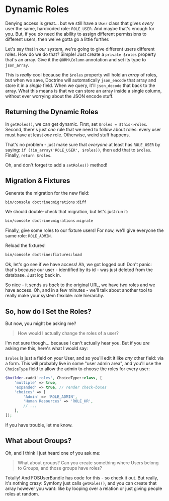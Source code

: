 # Dynamic Roles

Denying access is great... but we still have a `User` class that gives *every* user
the same, hardcoded role: `ROLE_USER`. And maybe that's enough for you. But, if you
*do* need the ability to assign different permissions to different users, then we've
gotta go a little further.

Let's say that in *our* system, we're going to give different users different roles.
How do we do that? Simple! Just create a `private $roles` property that's an array.
Give it the `@ORM\Column` annotation and set its type to `json_array`.

This is *really* cool because the `$roles` property will hold an *array* of roles,
but when we save, Doctrine will automatically `json_encode` that array and store
it in a *single* field. When we query, it'll `json_decode` that back to the array.
What this means is that we can store an array inside a single column, without ever
worrying about the JSON encode stuff.

## Returning the Dynamic Roles

In `getRoles()`, we can get dynamic. First, set `$roles = $this->roles`. Second,
there's just *one* rule that we need to follow about roles: every user must have
at least *one* role. Otherwise, weird stuff happens.

That's no problem - just make sure that *everyone* at least has `ROLE_USER` by saying:
`if (!in_array('ROLE_USER', $roles))`, then add that to `$roles`. Finally, `return $roles`.

Oh, and don't forget to add a `setRoles()` method!

## Migration & Fixtures

Generate the migration for the new field:

```bash
bin/console doctrine:migrations:diff
```

We should double-check that migration, but let's just run it:

```bash
bin/console doctrine:migrations:migrate
```

Finally, give some roles to our fixture users! For now, we'll give everyone the same
role: `ROLE_ADMIN`.

Reload the fixtures!

```bash
bin/console doctrine:fixtures:load
```

Ok,  let's go see if we have access! Ah, we got logged out! Don't panic: that's because
our user - identified by its id - was just deleted from the database. Just log
back in.

So nice - it sends us *back* to the original URL, we have *two* roles and we have
access. Oh, and in a few minutes - we'll talk about another tool to really make
your system flexible: role hierarchy.


## So, how do I Set the Roles?

But now, you might be asking me?

> How would I actually change the roles of a user?

I'm not sure though... because I can't actually hear you. But if you *are* asking
me this, here's what I would say:

`$roles` is just a field on your User, and so you'll edit it like *any* other field:
via a form. This will probably live in some "user admin area", and you'll use the
`ChoiceType` field to allow the admin to choose the roles for every user:

```php
$builder->add('roles', ChoiceType::class, [
    'multiple' => true,
    'expanded' => true, // render check-boxes
    'choices' => [
        'Admin' => 'ROLE_ADMIN',
        'Human Resources' => 'ROLE_HR',
        // ...
    ],
]);
```

If you have trouble, let me know.

## What about Groups?

Oh, and I think I just heard one of you ask me:

> What about groups? Can you create something where Users belong to Groups, and
> those groups have roles?

Totally! And FOSUserBundle has code for this - so check it out. But really, it's
nothing crazy: Symfony just calls `getRoles()`, and you can create that array however
you want: like by looping over a relation or just giving people roles at random.
